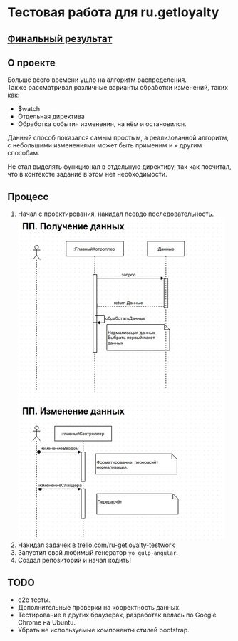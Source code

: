 # Тестовая работа для ru.getloyalty

## [Финальный результат](http://pashaigood.github.io/ru.getloyalty.testwork)

## О проекте
Больше всего времени ушло на алгоритм распределения.<br/>
Также рассматривал различные варианты обработки изменений, таких как:<br/>
* $watch
* Отдельная директива
* Обработка события изменения, на нём и остановился.

Данный способ показался самым простым, а реализованной алгоритм,
с небольшими изменениями может быть применим и к другим способам.

Не стал выделять функционал в отдельную директиву, так как посчитал, что в контексте задание в этом нет необходимости.

## Процесс
1. Начал с проектирования, накидал псевдо последовательность.<br/>
![ПП](assets/dd.jpg)
1. Накидал задачек в [trello.com/ru-getloyalty-testwork](https://trello.com/b/3X0XXhub/ru-getloyalty-testwork)
1. Запустил свой любимый генератор `yo gulp-angular`.
1. Создал репозиторий и начал кодить!

## TODO
* e2e тесты.
* Дополнительные проверки на корректность данных.
* Тестирование в других браузерах, разработак велась по Google Chrome на Ubuntu.
* Убрать не используемые компоненты стилей bootstrap.